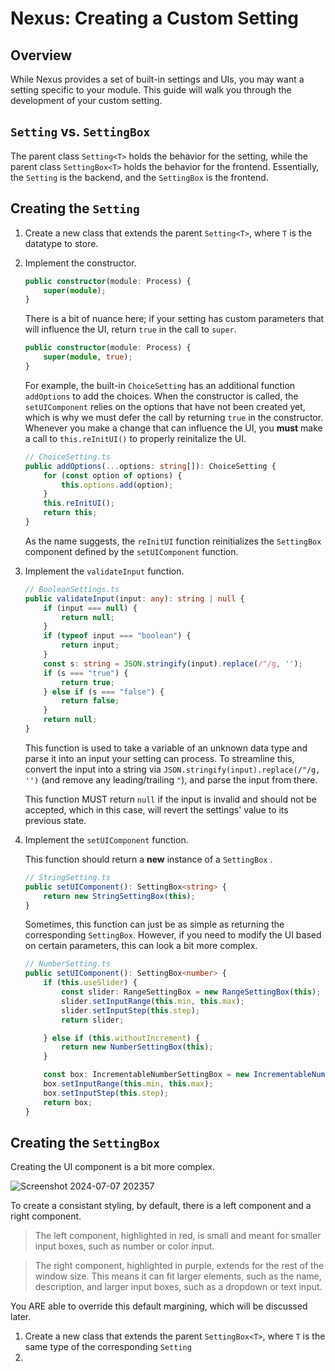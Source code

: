 # Nexus: Creating a Custom Setting

## Overview
While Nexus provides a set of built-in settings and UIs, you may want a setting specific to your module. This guide will walk you through the development of your custom setting.

## `Setting` vs. `SettingBox`
The parent class `Setting<T>` holds the behavior for the setting, while the parent class `SettingBox<T>` holds the behavior for the frontend. Essentially, the `Setting` is the backend, and the `SettingBox` is the frontend.

## Creating the `Setting`
1. Create a new class that extends the parent `Setting<T>`, where `T` is the datatype to store. 
2. Implement the constructor.
	```typescript
	public constructor(module: Process) {
		super(module);
	}
	```
	There is a bit of nuance here; if your setting has custom parameters that will influence the UI, return `true` in the call to `super`.
	```typescript
	public constructor(module: Process) {
		super(module, true);
	}
	```
	For example, the built-in `ChoiceSetting` has an additional function `addOptions` to add the choices. When the constructor is called, the `setUIComponent` relies on the options that have not been created yet, which is why we must defer the call by returning `true` in the constructor.   Whenever you make a change that can influence the UI, you **must** make a call to `this.reInitUI()` to properly reinitalize the UI.
	```typescript
	// ChoiceSetting.ts
	public addOptions(...options: string[]): ChoiceSetting {
		for (const option of options) {
			this.options.add(option);
		}
		this.reInitUI();
		return this;
	}
	```
	As the name suggests, the `reInitUI` function reinitializes the `SettingBox` component defined by the `setUIComponent` function.
3. Implement the `validateInput` function.
	```typescript
	// BooleanSettings.ts
	public validateInput(input: any): string | null {
		if (input === null) {
			return null;
		}
		if (typeof input === "boolean") {
			return input;
		}
		const s: string = JSON.stringify(input).replace(/"/g, '');
		if (s === "true") {
			return true;
		} else if (s === "false") {
			return false;
		}
		return null;
	}
	```
	This function is used to take a variable of an unknown data type and parse it into an input your setting can process. To streamline this, convert the input into a string via `JSON.stringify(input).replace(/"/g, '')` (and remove any leading/trailing `"`), and parse the input from there.

	This function MUST return `null` if the input is invalid and should not be accepted, which in this case, will revert the settings' value to its previous state. 

4. Implement the `setUIComponent` function.

	This function should return a **new** instance of a `SettingBox` .
	```typescript
	// StringSetting.ts
	public setUIComponent(): SettingBox<string> {
		return new StringSettingBox(this);
	}
	```
	Sometimes, this function can just be as simple as returning the corresponding `SettingBox`. However, if you need to modify the UI based on certain parameters, this can look a bit more complex.
	```typescript
	// NumberSetting.ts
	public setUIComponent(): SettingBox<number> {
		if (this.useSlider) {
			const slider: RangeSettingBox = new RangeSettingBox(this);
			slider.setInputRange(this.min, this.max);
			slider.setInputStep(this.step);
			return slider;

		} else if (this.withoutIncrement) {
			return new NumberSettingBox(this);
		}

		const box: IncrementableNumberSettingBox = new IncrementableNumberSettingBox(this);
		box.setInputRange(this.min, this.max);
		box.setInputStep(this.step);
		return box;
	}
	```
## Creating the `SettingBox`
Creating the UI component is a bit more complex.

![Screenshot 2024-07-07 202357](https://github.com/aarontburn/modules-module-quickstart/assets/103211131/cc7bcea4-8635-454a-b222-6801b23a2d70)

To create a consistant styling, by default, there is a left component and a right component. 

> The left component, highlighted in red, is small and meant for smaller input boxes, such as number or color input. 

> The right component, highlighted in purple, extends for the rest of the window size. This means it can fit larger elements, such as the name, description, and larger input boxes, such as a dropdown or text input.

You ARE able to override this default margining, which will be discussed later.

1. Create a new class that extends the parent `SettingBox<T>`, where `T` is the same type of the corresponding `Setting`
2. 

